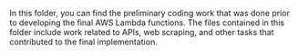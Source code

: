 In this folder, you can find the preliminary coding work that was done prior to developing the final AWS Lambda functions. 
The files contained in this folder include work related to APIs, web scraping, and other tasks that contributed to the final implementation.
